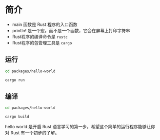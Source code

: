 # 简介

- main 函数是 Rust 程序的入口函数
- println! 是一个宏，而不是一个函数，它会在屏幕上打印字符串
- Rust程序的编译命令是 `rustc`
- Rust程序的包管理工具是 `cargo`

## 运行

```bash
cd packages/hello-world

cargo run
```

## 编译

```bash
cd packages/hello-world

cargo build
```

hello world 是开启 Rust 语言学习的第一步，希望这个简单的运行程序能够让你对 Rust 有一个初步的了解。